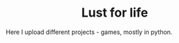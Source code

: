 <h1 align="center">Lust for life</h1>


Here I upload different projects - games, mostly in python.
